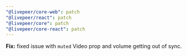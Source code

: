 ```yaml
---
"@livepeer/core-web": patch
"@livepeer/react": patch
"@livepeer/core": patch
"@livepeer/core-react": patch
---
```


**Fix:** fixed issue with `muted` Video prop and volume getting out of sync.
